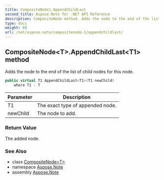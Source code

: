 ```yaml
---
title: CompositeNode1.AppendChildLast
second_title: Aspose.Note for .NET API Reference
description: CompositeNode method. Adds the node to the end of the list of child nodes for this node
type: docs
weight: 60
url: /net/aspose.note/compositenode-1/appendchildlast/
---
```

## CompositeNode&lt;T&gt;.AppendChildLast&lt;T1&gt; method

Adds the node to the end of the list of child nodes for this node.

```csharp
public virtual T1 AppendChildLast<T1>(T1 newChild)
    where T1 : T
```

| Parameter | Description |
| --- | --- |
| T1 | The exact type of appended node. |
| newChild | The node to add. |

### Return Value

The added node.

### See Also

* class [CompositeNode&lt;T&gt;](../)
* namespace [Aspose.Note](../../compositenode-1/)
* assembly [Aspose.Note](../../../)


